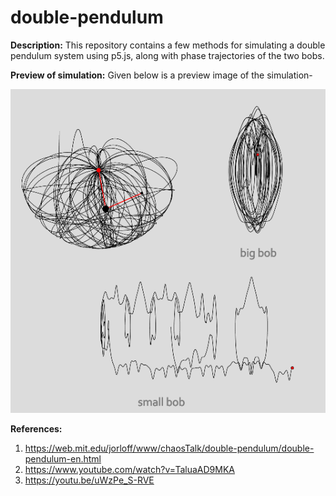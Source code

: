 # double-pendulum

**Description:** This repository contains a few methods for simulating a double pendulum system using p5.js, along with phase trajectories of the two bobs.

**Preview of simulation:** Given below is a preview image of the simulation-

![double_pendulum](https://github.com/Omkar-1401/double-pendulum/blob/main/double_pendulum.png)

**References:** 
1. https://web.mit.edu/jorloff/www/chaosTalk/double-pendulum/double-pendulum-en.html
2. https://www.youtube.com/watch?v=TaluaAD9MKA
3. https://youtu.be/uWzPe_S-RVE
